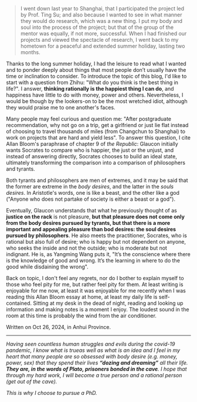 > I went down last year to Shanghai, that I participated the project led by Prof. Ting Su; and also because I wanted to see in what manner they would do research, which was a new thing. I put my body and soul into the process of the project; but that of the group of the mentor was equally, if not more, successful. When I had finished our projects and viewed the spectacle of research, I went back to my hometown for a peaceful and extended summer holiday, lasting two months.

Thanks to the long summer holiday, I had the leisure to read what I wanted and to ponder deeply about things that most people don’t usually have the time or inclination to consider. To introduce the topic of this blog, I'd like to start with a question from Zhihu: "What do you think is the best thing in life?". I answer, **thinking rationally is the happiest thing I can do**, and happiness have little to do with money, power and others. Nevertheless, I would be though by the lookers-on to be the most wretched idiot, although they would praise me to one another's faces.

Many people may feel curious and question me: "After postgraduate recommendation, why not go on a trip, get a girlfriend or just lie flat instead of choosing to travel thousands of miles (from Changchun to Shanghai) to work on projects that are hard and yield less". To answer this question, I cite Allan Bloom's paraphrase of chapter 9 of _the Republic_: Glaucon initially wants Socrates to compare who is happier, the just or the unjust, and instead of answering directly, Socrates chooses to build an ideal state, ultimately transforming the comparison into a comparison of philosophers and tyrants.

Both tyrants and philosophers are men of extremes, and it may be said that the former are extreme in the _body desires_, and the latter in the _souls desires_. In Aristotle's words, one is like a beast, and the other like a god ("Anyone who does not partake of society is either a beast or a god").

Eventually, Glaucon understands that what he previously thought of as **justice on the rack** is not pleasure, **but that pleasure does not come only from the body desires pursued by tyrants, but that there is a more important and appealing pleasure than bod desires: the soul desires pursued by philosophers**. He also meets the practitioner, Socrates, who is rational but also full of desire; who is happy but not dependent on anyone, who seeks the inside and not the outside; who is moderate but not indignant. He is, as Yangming Wang puts it, "It’s the conscience where there is the knowledge of good and wrong. It’s the learning in where to do the good while disdaining the wrong".

Back on topic, I don't feel any regrets, nor do I bother to explain myself to those who feel pity for me, but rather feel pity for them. At least writing is enjoyable for me now, at least it was enjoyable for me recently when I was reading this Allan Bloom essay at home, at least my daily life is self-contained. Sitting at my desk in the dead of night, reading and looking up information and making notes is a moment I enjoy. The loudest sound in the room at this time is probably the wind from the air conditioner.

Written on Oct 26, 2024, in Anhui Province.

- - -

_Having seen countless human struggles and evils during the covid-19 pandemic, I know what is trueas well as what is an idea and I feel in my heart that many people are so obsessed with body desire (e.g. money, power, sex) that they spend their lives **“dozing and dreaming”** all their life. **They are, in the words of Plato, prisoners bonded in the cave**. I hope that through my hard work, I will become a true person and a rational person (get out of the cave)._

_This is why I choose to pursue a PhD._
